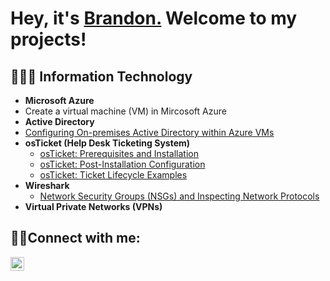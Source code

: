 <h1> Hey, it's <a href="https://linkedin.com/in/brandonhonore"> Brandon.</a> Welcome to my projects! </h1>

<h2>👨🏾‍💻 Information Technology</h2>

- <b>Microsoft Azure</b>
- Create a virtual machine (VM) in Mircosoft Azure
- <b>Active Directory</b>
- [Configuring On-premises Active Directory within Azure VMs](https://github.com/joshmadakorcc/configure-ad)
- <b>osTicket (Help Desk Ticketing System)</b>
  - [osTicket: Prerequisites and Installation](https://github.com/bhonore32/osTicket/blob/main/README.md) 
  - [osTicket: Post-Installation Configuration](https://github.com/joshmadakorcc/post-install-config)
  - [osTicket: Ticket Lifecycle Examples](https://github.com/joshmadakorcc/ticket-lifecycle)
- <b>Wireshark</b>
  - [Network Security Groups (NSGs) and Inspecting Network Protocols](https://github.com/bhonore32/Azure-Computation-and-Networking-)
- <b>Virtual Private Networks (VPNs)</b>


<h2>🤳🏾Connect with me:</h2>

[<img align="left" alt="Josh | LinkedIn" width="22px" src="https://cdn.jsdelivr.net/npm/simple-icons@v3/icons/linkedin.svg" />][linkedin]

[linkedin]: https://linkedin.com/in/brandonhonore
